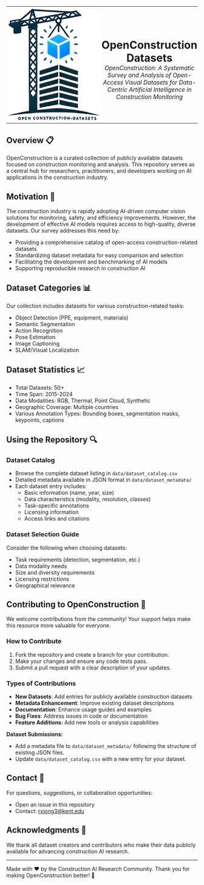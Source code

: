 <table
  border="0"
  cellpadding="0"
  cellspacing="0"
  style="border: 0; border-collapse: collapse; margin: 0 auto;"
>
  <tr style="border: 0;">
    <td
      style="
        border: 0;
        padding: 0;
        margin: 0;
        width: 250px;
        vertical-align: middle;
      "
    >
      <img
        src="https://github.com/ruoxinx/OpenConstruction-Datasets/blob/main/icon.png"
        width="250"
      />
    </td>
    <td
      style="
        border: 0;
        padding: 0;
        margin: 0;
        text-align: center;
        vertical-align: middle;
      "
    >
      <h1 style="margin-bottom: 0; text-align: center;">OpenConstruction Datasets</h1>
      <p style="margin-top: 0; font-size: 1.1em; text-align: center;">
        <em>
          OpenConstruction: A Systematic Survey and Analysis of Open-Access Visual 
          Datasets for Data-Centric Artificial Intelligence in Construction Monitoring
        </em>
      </p>
    </td>
  </tr>
</table>



## Overview 📋

OpenConstruction is a curated collection of publicly available datasets focused on construction monitoring and analysis. This repository serves as a central hub for researchers, practitioners, and developers working on AI applications in the construction industry.


## Motivation 🎯
The construction industry is rapidly adopting AI-driven computer vision solutions for monitoring, safety, and efficiency improvements. However, the development of effective AI models requires access to high-quality, diverse datasets. Our survey addresses this need by:

* Providing a comprehensive catalog of open-access construction-related datasets
* Standardizing dataset metadata for easy comparison and selection
* Facilitating the development and benchmarking of AI models
* Supporting reproducible research in construction AI


## Dataset Categories 📊

Our collection includes datasets for various construction-related tasks:

* Object Detection (PPE, equipment, materials)
* Semantic Segmentation
* Action Recognition
* Pose Estimation
* Image Captioning
* SLAM/Visual Localization

## Dataset Statistics 📈

* Total Datasets: 50+
* Time Span: 2015-2024
* Data Modalities: RGB, Thermal, Point Cloud, Synthetic
* Geographic Coverage: Multiple countries
* Various Annotation Types: Bounding boxes, segmentation masks, keypoints, captions

## Using the Repository 🔍

### Dataset Catalog
* Browse the complete dataset listing in `data/dataset_catalog.csv`
* Detailed metadata available in JSON format in `data/dataset_metadata/`
* Each dataset entry includes:
  * Basic information (name, year, size)
  * Data characteristics (modality, resolution, classes)
  * Task-specific annotations
  * Licensing information
  * Access links and citations

### Dataset Selection Guide
Consider the following when choosing datasets:
* Task requirements (detection, segmentation, etc.)
* Data modality needs
* Size and diversity requirements
* Licensing restrictions
* Geographical relevance

## Contributing to OpenConstruction 🤝

We welcome contributions from the community! Your support helps make this resource more valuable for everyone.

### How to Contribute

1. Fork the repository and create a branch for your contribution.
2. Make your changes and ensure any code tests pass.
3. Submit a pull request with a clear description of your updates.

### Types of Contributions

* **New Datasets**: Add entries for publicly available construction datasets
* **Metadata Enhancement**: Improve existing dataset descriptions
* **Documentation**: Enhance usage guides and examples
* **Bug Fixes**: Address issues in code or documentation
* **Feature Additions**: Add new tools or analysis capabilities

**Dataset Submissions:**
- Add a metadata file to `data/dataset_metadata/` following the structure of existing JSON files.
- Update `data/dataset_catalog.csv` with a new entry for your dataset.

## Contact 📧

For questions, suggestions, or collaboration opportunities:
* Open an issue in this repository
* Contact: rxiong3@kent.edu

## Acknowledgments 🙏

We thank all dataset creators and contributors who make their data publicly available for advancing construction AI research.

---

Made with ❤️ by the Construction AI Research Community. Thank you for making OpenConstruction better! 🙌
